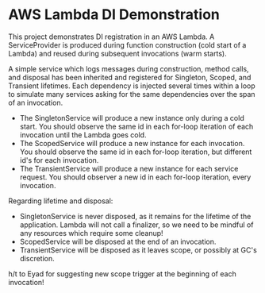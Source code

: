 # AWS Lambda DI Demonstration

This project demonstrates DI registration in an AWS Lambda. A ServiceProvider is
produced during function construction (cold start of a Lambda) and reused during
subsequent invocations (warm starts).

A simple service which logs messages during construction, method calls, and disposal
has been inherited and registered for Singleton, Scoped, and Transient lifetimes. 
Each dependency is injected several times within a loop to simulate many services 
asking for the same dependencies over the span of an invocation.
* The SingletonService will produce a new instance only during a cold start. You 
  should observe the same id in each for-loop iteration of each invocation until 
  the Lambda goes cold.
* The ScopedService will produce a new instance for each invocation. You should 
  observe the same id in each for-loop iteration, but different id's for each invocation.
* The TransientService will produce a new instance for each service request. You 
  should observer a new id in each for-loop iteration, every invocation.

Regarding lifetime and disposal:
* SingletonService is never disposed, as it remains for the lifetime of the application.
  Lambda will not call a finalizer, so we need to be mindful of any resources which
  require some cleanup!
* ScopedService will be disposed at the end of an invocation.
* TransientService will be disposed as it leaves scope, or possibly at GC's discretion.

h/t to Eyad for suggesting new scope trigger at the beginning of each invocation!